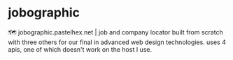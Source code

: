# jobographic
🗺️ jobographic.pastelhex.net | job and company locator built from scratch with three others for our final in advanced web design technologies. uses 4 apis, one of which doesn't work on the host I use.
